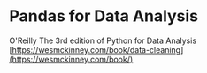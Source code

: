 # Pandas for Data Analysis

O'Reilly The 3rd edition of Python for Data Analysis 
[https://wesmckinney.com/book/data-cleaning](https://wesmckinney.com/book/)
